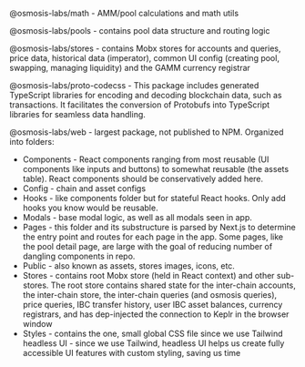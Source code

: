 @osmosis-labs/math - AMM/pool calculations and math utils

@osmosis-labs/pools - contains pool data structure and routing logic

@osmosis-labs/stores - contains Mobx stores for accounts and queries, price data, historical data (imperator), common UI config (creating pool, swapping, managing liquidity) and the GAMM currency registrar

@osmosis-labs/proto-codecss - This package includes generated TypeScript libraries for encoding and decoding blockchain data, such as transactions. It facilitates the conversion of Protobufs into TypeScript libraries for seamless data handling.

@osmosis-labs/web - largest package, not published to NPM. Organized into folders:

- Components - React components ranging from most reusable (UI components like inputs and buttons) to somewhat reusable (the assets table). React components should be conservatively added here.
- Config - chain and asset configs
- Hooks - like components folder but for stateful React hooks. Only add hooks you know would be reusable.
- Modals - base modal logic, as well as all modals seen in app.
- Pages - this folder and its substructure is parsed by Next.js to determine the entry point and routes for each page in the app. Some pages, like the pool detail page, are large with the goal of reducing number of dangling components in repo.
- Public - also known as assets, stores images, icons, etc.
- Stores - contains root Mobx store (held in React context) and other sub-stores.
  The root store contains shared state for the inter-chain accounts, the inter-chain store, the inter-chain queries (and osmosis queries), price queries, IBC transfer history, user IBC asset balances, currency registrars, and has dep-injected the connection to Keplr in the browser window
- Styles - contains the one, small global CSS file since we use Tailwind
  headless UI - since we use Tailwind, headless UI helps us create fully accessible UI features with custom styling, saving us time
